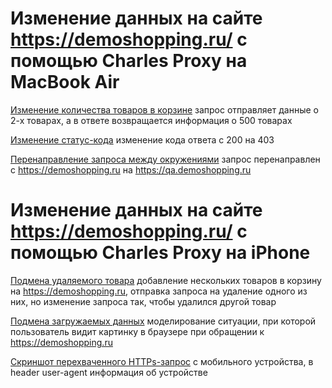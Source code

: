 # Изменение данных на сайте https://demoshopping.ru/ с помощью Charles Proxy на MacBook Air

[Изменение количества товаров в корзине]() запрос отправляет данные о 2-х товарах, а в ответе возвращается информация о 500 товарах

[Изменение статус-кода]() изменение кода ответа с 200 на 403

[Перенаправление запроса между окружениями]() запрос перенаправлен с https://demoshopping.ru на https://qa.demoshopping.ru

# Изменение данных на сайте https://demoshopping.ru/ с помощью Charles Proxy на iPhone

[Подмена удаляемого товара]() добавление нескольких товаров в корзину на https://demoshopping.ru, отправка запроса на удаление одного из них, но изменение запроса так, чтобы удалился другой товар

[Подмена загружаемых данных]() моделирование ситуации, при которой пользователь видит картинку в браузере при обращении к https://demoshopping.ru

[Скриншот перехваченного HTTPs-запрос]() с мобильного устройства, в header user-agent информация об устройстве